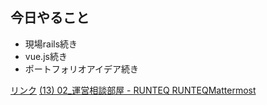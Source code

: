 ## 今日やること
- 現場rails続き
- vue.js続き
- ポートフォリオアイデア続き

[リンク]()
[\(13\) 02\_運営相談部屋 \- RUNTEQ RUNTEQMattermost](https://chat.runteq.jp/runteq/channels/c01bpgmjcr2)